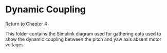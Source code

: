 # Dynamic Coupling

[Return to Chapter 4](../Chapter%204.md)

This folder contains the Simulink diagram used for gathering data used to show the dynamic coupling between the pitch and yaw axis absent motor voltages.
